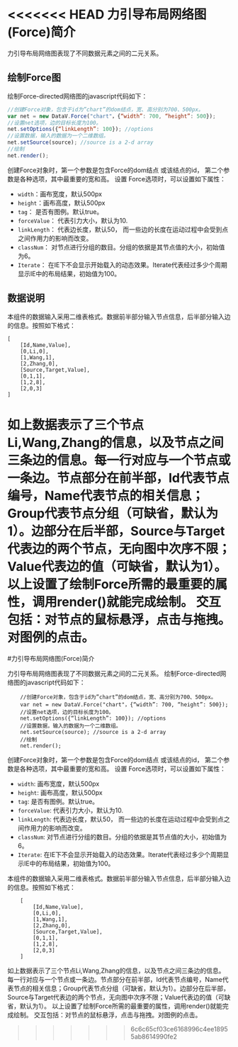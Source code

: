 <<<<<<< HEAD
力引导布局网络图(Force)简介
========================
力引导布局网络图表现了不同数据元素之间的二元关系。 
## 绘制Force图 
绘制Force-directed网络图的javascript代码如下：

```javascript
//创建Force对象，包含于id为”chart”的dom结点，宽、高分别为700、500px。
var net = new DataV.Force("chart"，{“width”: 700, “height”: 500});
//设置net选项，边的目标长度为100。
net.setOptions({“linkLength”: 100}); //options
//设置数据，输入的数据为一个二维数组。
net.setSource(source); //source is a 2-d array
//绘制
net.render();
```
创建Force对象时，第一个参数是包含Force的dom结点 或该结点的id， 第二个参数是各种选项，其中最重要的宽和高。 
设置 Force选项时，可以设置如下属性：

- `width`：画布宽度，默认500px
- `height`：画布高度，默认500px
- `tag`： 是否有图例。默认true。
- `forceValue`： 代表引力大小，默认为10.
- `linkLength`： 代表边长度，默认50， 而一些边的长度在运动过程中会受到点之间作用力的影响而改变。
- `classNum`： 对节点进行分组的数目。分组的依据是其节点值的大小，初始值为6。
- `Iterate`： 在IE下不会显示开始载入的动态效果。Iterate代表经过多少个周期显示IE中的布局结果，初始值为100。

## 数据说明
本组件的数据输入采用二维表格式。数据前半部分输入节点信息，后半部分输入边的信息。按照如下格式：

```
[
    [Id,Name,Value],
    [0,Li,0],
    [1,Wang,1],
    [2,Zhang,0],
    [Source,Target,Value],
    [0,1,1],
    [1,2,8],
    [2,0,3]
]
```

如上数据表示了三个节点Li,Wang,Zhang的信息，以及节点之间三条边的信息。每一行对应与一个节点或一条边。节点部分在前半部，Id代表节点编号，Name代表节点的相关信息；Group代表节点分组（可缺省，默认为1）。边部分在后半部，Source与Target代表边的两个节点，无向图中次序不限；Value代表边的值（可缺省，默认为1）。
以上设置了绘制Force所需的最重要的属性，调用render()就能完成绘制。
交互包括：对节点的鼠标悬浮，点击与拖拽。对图例的点击。
=======
#力引导布局网络图(Force)简介

力引导布局网络图表现了不同数据元素之间的二元关系。 绘制Force-directed网络图的javascript代码如下：
```
    //创建Force对象，包含于id为”chart”的dom结点，宽、高分别为700、500px。
    var net = new DataV.Force("chart"，{“width”: 700, “height”: 500});
    //设置net选项，边的目标长度为100。
    net.setOptions({“linkLength”: 100}); //options
    //设置数据，输入的数据为一个二维数组。
    net.setSource(source); //source is a 2-d array
    //绘制
    net.render();
```
创建Force对象时，第一个参数是包含Force的dom结点 或该结点的id， 第二个参数是各种选项，其中最重要的宽和高。 
设置 Force选项时，可以设置如下属性：

- `width`: 画布宽度，默认500px
- `height`: 画布高度，默认500px
- `tag`: 是否有图例。默认true。
- `forceValue`: 代表引力大小，默认为10.
- `linkLength`: 代表边长度，默认50， 而一些边的长度在运动过程中会受到点之间作用力的影响而改变。
- `classNum`: 对节点进行分组的数目。分组的依据是其节点值的大小，初始值为6。
- `Iterate`: 在IE下不会显示开始载入的动态效果。Iterate代表经过多少个周期显示IE中的布局结果，初始值为100。

本组件的数据输入采用二维表格式。数据前半部分输入节点信息，后半部分输入边的信息。按照如下格式：
```
    [
        [Id,Name,Value],
        [0,Li,0],
        [1,Wang,1],
        [2,Zhang,0],
        [Source,Target,Value],
        [0,1,1],
        [1,2,8],
        [2,0,3]
    ]
```
如上数据表示了三个节点Li,Wang,Zhang的信息，以及节点之间三条边的信息。每一行对应与一个节点或一条边。节点部分在前半部，Id代表节点编号，Name代表节点的相关信息；Group代表节点分组（可缺省，默认为1）。边部分在后半部，Source与Target代表边的两个节点，无向图中次序不限；Value代表边的值（可缺省，默认为1）。
以上设置了绘制Force所需的最重要的属性，调用render()就能完成绘制。
交互包括：对节点的鼠标悬浮，点击与拖拽。对图例的点击。
>>>>>>> 6c6c65cf03ce6168996c4ee18955ab8614990fe2
